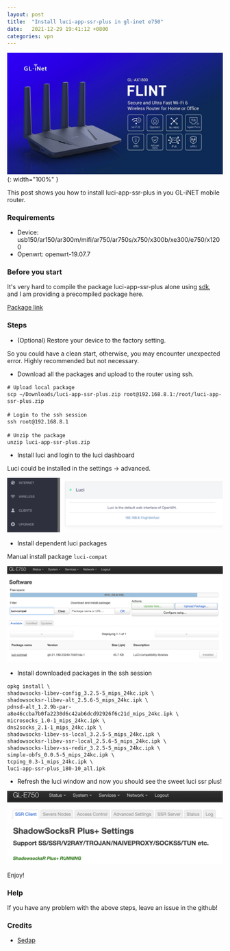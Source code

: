 ```yaml
---
layout: post
title:  "Install luci-app-ssr-plus in gl-inet e750"
date:   2021-12-29 19:41:12 +0800
categories: vpn
---
```

![mudi](https://github.com/branliang/branliang.github.io/blob/master/assets/images/2022032404.jpg?raw=true){: width="100%" }

This post shows you how to install luci-app-ssr-plus in you GL-iNET mobile router.

### Requirements

- Device: usb150/ar150/ar300m/mifi/ar750/ar750s/x750/x300b/xe300/e750/x1200
- Openwrt: openwrt-19.07.7

### Before you start

It's very hard to compile the package luci-app-ssr-plus alone using [sdk](https://github.com/gl-inet/sdk), and I am providing a precompiled package here.

[Package link](https://github.com/branliang/branliang.github.io/blob/master/assets/file/luci-app-ssr-plus.zip)

<!--end_excerpt-->

### Steps

- (Optional) Restore your device to the factory setting.

So you could have a clean start, otherwise, you may encounter unexpected error. Highly recommended but not necessary.

- Download all the packages and upload to the router using ssh.

```shell
# Upload local package
scp ~/Downloads/luci-app-ssr-plus.zip root@192.168.8.1:/root/luci-app-ssr-plus.zip

# Login to the ssh session
ssh root@192.168.8.1

# Unzip the package
unzip luci-app-ssr-plus.zip
```

- Install luci and login to the luci dashboard

Luci could be installed in the settings -> advanced.

![2022032401.png](https://github.com/branliang/branliang.github.io/blob/master/assets/images/2022032401.png?raw=true)

- Install dependent luci packages

Manual install package `luci-compat`

![2022032402.png](https://github.com/branliang/branliang.github.io/blob/master/assets/images/2022032402.png?raw=true)

- Install downloaded packages in the ssh session

```shell
opkg install \
shadowsocks-libev-config_3.2.5-5_mips_24kc.ipk \
shadowsocksr-libev-alt_2.5.6-5_mips_24kc.ipk \
pdnsd-alt_1.2.9b-par-a8e46ccba7b0fa2230d6c42ab6dcd92926f6c21d_mips_24kc.ipk \
microsocks_1.0-1_mips_24kc.ipk \
dns2socks_2.1-1_mips_24kc.ipk \
shadowsocks-libev-ss-local_3.2.5-5_mips_24kc.ipk \
shadowsocksr-libev-ssr-local_2.5.6-5_mips_24kc.ipk \
shadowsocks-libev-ss-redir_3.2.5-5_mips_24kc.ipk \
simple-obfs_0.0.5-5_mips_24kc.ipk \
tcping_0.3-1_mips_24kc.ipk \
luci-app-ssr-plus_180-10_all.ipk
```

- Refresh the luci window and now you should see the sweet luci ssr plus!

![2022032403.png](https://github.com/branliang/branliang.github.io/blob/master/assets/images/2022032403.png?raw=true)

Enjoy!

### Help

If you have any problem with the above steps, leave an issue in the github!

### Credits

- [Sedap](https://github.com/sedap/gl-inet-ar300m-trojan-luci-app-ssr-plus)





